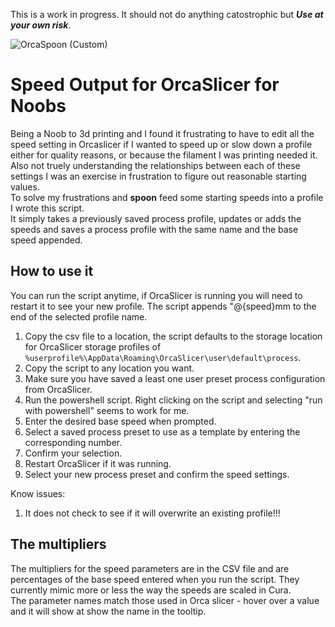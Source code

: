 This is a work in progress.  It should not do anything catostrophic but ***Use at your own risk***.

![OrcaSpoon (Custom)](https://github.com/Tsoukan/Speed-Output-for-OrcaSlicer-for-Noobs/assets/55215587/c62d8c85-24c4-4bac-b78e-ccefc819b4dc)

# Speed Output for OrcaSlicer for Noobs
Being a Noob to 3d printing and I found it frustrating to have to edit all the speed setting in Orcaslicer if I wanted to speed up or slow down a profile either for quality reasons, or because the filament I was printing needed it.  Also not truely understanding the relationships between each of these settings I was an exercise in frustration to figure out reasonable starting values.  
To solve my frustrations and **spoon** feed some starting speeds into a profile I wrote this script.  
It simply takes a previously saved process profile, updates or adds the speeds and saves a process profile with the same name and the base speed appended.  

## How to use it
You can run the script anytime, if OrcaSlicer is running you will need to restart it to see your new profile.  The script appends "@{speed}mm to the end of the selected profile name.
1. Copy the csv file to a location, the script defaults to the storage location for OrcaSlicer storage profiles of `%userprofile%\AppData\Roaming\OrcaSlicer\user\default\process`.
2. Copy the script to any location you want.
3. Make sure you have saved a least one user preset process configuration from OrcaSlicer.
4. Run the powershell script.  Right clicking on the script and selecting "run with powershell" seems to work for me.
5. Enter the desired base speed when prompted.
6. Select a saved process preset to use as a template by entering the corresponding number.
7. Confirm your selection.
8. Restart OrcaSlicer if it was running.
9. Select your new process preset and confirm the speed settings.

Know issues:
1. It does not check to see if it will overwrite an existing profile!!!

## The multipliers
The multipliers for the speed parameters are in the CSV file and are percentages of the base speed entered when you run the script.  They currently mimic more or less the way the speeds are scaled in Cura.  
The parameter names match those used in Orca slicer - hover over a value and it will show at show the name in the tooltip.
